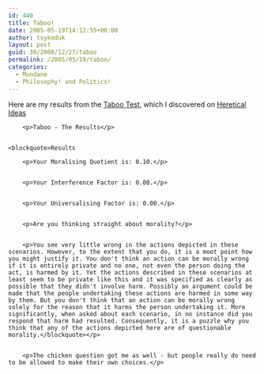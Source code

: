 ```yaml
---
id: 440
title: Taboo!
date: 2005-05-19T14:12:55+00:00
author: tsykoduk
layout: post
guid: 30/2008/12/27/taboo
permalink: /2005/05/19/taboo/
categories:
  - Mundane
  - Philosophy! and Politics!
---
```

<p>Here are my results from the <a href="http://www.philosophersmag.com/bw/games/taboo.htm">Taboo Test</a>, which I discovered on <a href="http://hereticalideas.com/index.php?p=2961">Heretical Ideas</a></p>


		<p>Taboo - The Results</p>


	<blockquote>Results

		<p>Your Moralising Quotient is: 0.10.</p>


		<p>Your Interference Factor is: 0.00.</p>


		<p>Your Universalising Factor is: 0.00.</p>


		<p>Are you thinking straight about morality?</p>


		<p>You see very little wrong in the actions depicted in these scenarios. However, to the extent that you do, it is a moot point how you might justify it. You don't think an action can be morally wrong if it is entirely private and no one, not even the person doing the act, is harmed by it. Yet the actions described in these scenarios at least seem to be private like this and it was specified as clearly as possible that they didn't involve harm. Possibly an argument could be made that the people undertaking these actions are harmed in some way by them. But you don't think that an action can be morally wrong solely for the reason that it harms the person undertaking it. More significantly, when asked about each scenario, in no instance did you respond that harm had resulted. Consequently, it is a puzzle why you think that any of the actions depicted here are of questionable morality.</blockquote></p>


		<p>The chicken question got me as well - but people really do need to be allowed to make their own choices.</p>